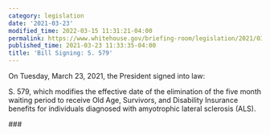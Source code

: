 ```yaml
---
category: legislation
date: '2021-03-23'
modified_time: 2022-03-15 11:31:21-04:00
permalink: https://www.whitehouse.gov/briefing-room/legislation/2021/03/23/bill-signing-s-579/
published_time: 2021-03-23 11:33:35-04:00
title: 'Bill Signing: S. 579'
---
```

 
  
On Tuesday, March 23, 2021, the President signed into law:

S. 579, which modifies the effective date of the elimination of the five
month waiting period to receive Old Age, Survivors, and Disability
Insurance benefits for individuals diagnosed with amyotrophic lateral
sclerosis (ALS).

\###
